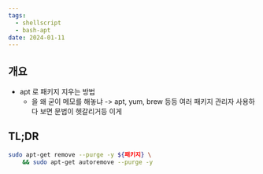 ```yaml
---
tags:
  - shellscript
  - bash-apt
date: 2024-01-11
---
```

## 개요

- apt 로 패키지 지우는 방법
	- 을 왜 굳이 메모를 해놓냐 -> apt, yum, brew 등등 여러 패키지 관리자 사용하다 보면 문법이 헷갈리거등 이게

## TL;DR

```bash
sudo apt-get remove --purge -y ${패키지} \
    && sudo apt-get autoremove --purge -y
```